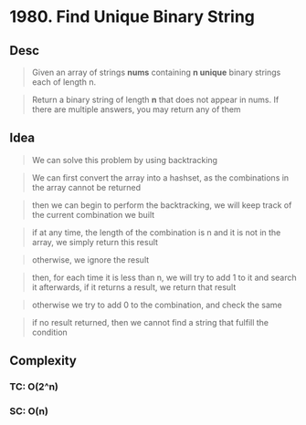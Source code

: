 # 1980. Find Unique Binary String

## Desc

> Given an array of strings **nums** containing **n unique** binary strings each of length n.

> Return a binary string of length **n** that does not appear in nums. If there are multiple answers, you may return any of them

## Idea

> We can solve this problem by using backtracking

> We can first convert the array into a hashset, as the combinations in the array cannot be returned

> then we can begin to perform the backtracking, we will keep track of the current combination we built

> if at any time, the length of the combination is n and it is not in the array, we simply return this result

> otherwise, we ignore the result

> then, for each time it is less than n, we will try to add 1 to it and search it afterwards, if it returns a result, we return that result

> otherwise we try to add 0 to the combination, and check the same

> if no result returned, then we cannot find a string that fulfill the condition

## Complexity

### TC: O(2^n)

### SC: O(n)

